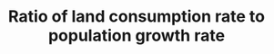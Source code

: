 ---
data_non_statistical: true
goal_meta_link: http://unstats.un.org/sdgs/files/metadata-compilation/Metadata-Goal-11.pdf
graph_title: Ratio of land consumption rate to population growth rate
graph_type: null
has_metadata: false
indicator: 11.3.1
indicator_name: Ratio of land consumption rate to population growth rate
indicator_sort_order: 11-03-01
indicator_variable: null
layout: indicator
national_geographical_coverage: United States
permalink: /11-3-1/
published: true
reporting_status: notstarted
sdg_goal: 11
source_active_1: true
source_notes_1: null
source_title_1: null
target: By 2030, enhance inclusive and sustainable urbanization and capacity for participatory,
  integrated and sustainable human settlement planning and management in all countries.
target_id: '11.3'
title: Ratio of land consumption rate to population growth rate
un_custodial_agency: 'UN HABITAT (Partnering Agencies: :UNEP) '
un_designated_tier: '2'
variable_description: null
variable_notes: null
---